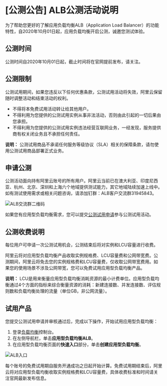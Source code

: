 # \[公测公告\] ALB公测活动说明

为了帮助您更好的了解应用负载均衡ALB（Application Load Balancer）的功能特性，自2020年10月01日起，应用负载均衡开启公测，诚邀您测试体验。

## 公测时间

公测时间自2020年10月01日起，截止时间将在官网提前发布，请关注。

## 公测限制

公测试用期间，如果您违反以下任何优惠条款，公测试用活动将失效，阿里云保留随时调整活动和结束活动的权利。

-   不得将本免费试用活动转让给其他用户。
-   不得利用为您提供的公测试用实例从事非法活动，否则由此引起的一切后果由您承担。
-   不得利用为您提供的公测试用实例违法经营互联网业务，一经发现，服务提供商有权关闭业务且不承担任何责任。

**说明：** 公测试用商品不承诺任何服务等级协议（SLA）相关的保障条款，请勿使用公测试用商品部署正式业务。

## 申请公测

公测活动面向持有阿里云账号的所有用户。阿里云当前已在澳大利亚、印度尼西亚、杭州、北京、深圳和上海六个地域提供测试能力，其它地域陆续加速上线中。如有测试使用需求或相关问题咨询，请添加钉群：ALB客户交流群31945843。

![ALB交流群二维码](https://static-aliyun-doc.oss-accelerate.aliyuncs.com/assets/img/zh-CN/3773818061/p201710.png)

如果您有应用型负载均衡需求，您可以提交[公测试用申请](https://page.aliyun.com/form/act2085862391/index.htm?)参与公测试用活动。

## 公测收费说明

每位用户可申请一次公测试用机会，公测结束后将对实例和LCU容量进行收费。

阿里云将对应用型负载均衡产品收取实例规格费、LCU容量费和公网带宽费。公测期间，阿里云将免去您的实例规格费和LCU容量费，仅收取公网带宽费用。如果您的使用场景不涉及公网带宽，您可以免费试用应用型负载均衡产品。

**说明：** LCU是用来衡量应用型负载均衡消耗资源的最小计费单位。应用型负载均衡通过4个方面的指标来综合衡量资源的消耗：新建连接数、并发连接数、评估规则数和负载均衡处理的流量（单位GB，非公网流量）。

## 试用产品

您提交公测试用申请并审核通过后，完成以下操作，开始试用应用型负载均衡：

1.  登录[负载均衡](https://slb.console.aliyun.com/slb/overview?resourceGroupId=rg-acfmx3kfzu6zg6a)控制台。
2.  在左侧导航栏，单击**应用型负载均衡ALB**。
3.  在应用型负载均衡页面的**快速入口**部分，单击**创建应用型负载均衡**。

![ALB入口](https://static-aliyun-doc.oss-accelerate.aliyuncs.com/assets/img/zh-CN/3773818061/p201711.png)

每个账号的免费试用期自服务开通成功之日起开始计算。免费试用期结束后，阿里云将对应用型负载均衡收取实例规格费和LCU容量费，具体收费标准和时间请关注官网最新发布信息。

